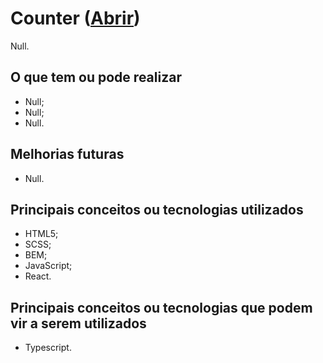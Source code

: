 # Counter ([Abrir](https://teste-k7b7wcs6y-zolppys-projects.vercel.app/))

Null.

## O que tem ou pode realizar
* Null;
* Null;
* Null.

## Melhorias futuras
* Null.

## Principais conceitos ou tecnologias utilizados
* HTML5;
* SCSS;
* BEM;
* JavaScript;
* React.

## Principais conceitos ou tecnologias que podem vir a serem utilizados
* Typescript.
